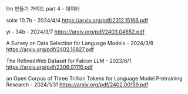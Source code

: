 llm 만들기 가이드 part 4 - 데이터

solar 10.7b - 2024/4/4
https://arxiv.org/pdf/2312.15166.pdf

yi - 34b - 2024/3/7
https://arxiv.org/pdf/2403.04652.pdf

A Survey on Data Selection for Language Models - 2024/3/8
https://arxiv.org/pdf/2402.16827.pdf

The RefinedWeb Dataset for Falcon LLM - 2023/6/1
https://arxiv.org/pdf/2306.01116.pdf

an Open Corpus of Three Trillion Tokens for Language Model Pretraining Research - 2024/1/31
https://arxiv.org/pdf/2402.00159.pdf
